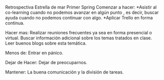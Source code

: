 Retrospectiva Estrella de mar 
Primer Spring
Comenzar a hacer: 
*Asistir al co-learning cuando no podemos avanzar en algún punto , es decir, buscar ayuda cuando no podemos continuar con algo.
*Aplicar Trello en forma continua.

Hacer mas: 
Realizar reuniones frecuentes ya sea en forma presencial o virtual.
Buscar información adicional sobre los temas tratados en clase.
Leer buenos blogs sobre esta temática.


Menos de:
Entrar en pánico.

Dejar de Hacer:
Dejar de preocuparnos.

Mantener:
La buena comunicación y la división de tareas.

